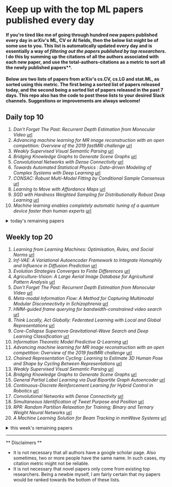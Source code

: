 # Keep up with the top ML papers published every day

#### If you're tired like me of going through hundred new papers published every day in arXiv's ML, CV or AI fields, then the below list might be of some use to you. This list is automatically updated every day and is essentially a way of *filtering out the papers published by top researchers*. I do this by summing up the citations of all the authors associated with each new paper, and use the total-authors-citations as a metric to sort all the newly published papers**. 

#### Below are two lists of papers from arXiv's cs.CV, cs.LG and stat.ML, as sorted using this metric. The first being a sorted list of papers released today, and the second being a sorted list of papers released in the past 7 days. This repo also has the code to post these lists to your desired Slack channels. Suggestions or improvements are always welcome!

## Daily top 10
1. *Don't Forget The Past: Recurrent Depth Estimation from Monocular Video* [url](http://arxiv.org/abs/2001.02613)
2. *Advancing machine learning for MR image reconstruction with an open competition: Overview of the 2019 fastMRI challenge* [url](http://arxiv.org/abs/2001.02518)
3. *Weakly Supervised Visual Semantic Parsing* [url](http://arxiv.org/abs/2001.02359)
4. *Bridging Knowledge Graphs to Generate Scene Graphs* [url](http://arxiv.org/abs/2001.02314)
5. *Convolutional Networks with Dense Connectivity* [url](http://arxiv.org/abs/2001.02394)
6. *Towards Automated Statistical Physics : Data-driven Modeling of Complex Systems with Deep Learning* [url](http://arxiv.org/abs/2001.02539)
7. *CONSAC: Robust Multi-Model Fitting by Conditional Sample Consensus* [url](http://arxiv.org/abs/2001.02643)
8. *Learning to Move with Affordance Maps* [url](http://arxiv.org/abs/2001.02364)
9. *SGD with Hardness Weighted Sampling for Distributionally Robust Deep Learning* [url](http://arxiv.org/abs/2001.02658)
10. *Machine learning enables completely automatic tuning of a quantum device faster than human experts* [url](http://arxiv.org/abs/2001.02589)
<details><summary>today's remaining papers</summary>
  <ol start=11>
    <li><i>EEG-based Drowsiness Estimation for Driving Safety using Deep Q-Learning</i> <a href="http://arxiv.org/abs/2001.02399">url</a></li>
    <li><i>MACER: Attack-free and Scalable Robust Training via Maximizing Certified Radius</i> <a href="http://arxiv.org/abs/2001.02378">url</a></li>
    <li><i>GraphACT: Accelerating GCN Training on CPU-FPGA Heterogeneous Platforms</i> <a href="http://arxiv.org/abs/2001.02498">url</a></li>
    <li><i>Hypergraph Spectral Analysis and Processing in 3D Point Cloud</i> <a href="http://arxiv.org/abs/2001.02384">url</a></li>
    <li><i>Learning to Zoom-in via Learning to Zoom-out: Real-world Super-resolution by Generating and Adapting Degradation</i> <a href="http://arxiv.org/abs/2001.02381">url</a></li>
    <li><i>Learning Dynamic and Personalized Comorbidity Networks from Event Data using Deep Diffusion Processes</i> <a href="http://arxiv.org/abs/2001.02585">url</a></li>
    <li><i>Contextual Constrained Learning for Dose-Finding Clinical Trials</i> <a href="http://arxiv.org/abs/2001.02463">url</a></li>
    <li><i>Gradient Boosting on Decision Trees for Mortality Prediction in Transcatheter Aortic Valve Implantation</i> <a href="http://arxiv.org/abs/2001.02431">url</a></li>
    <li><i>Perception and Decision-Making of Autonomous Systems in the Era of Learning: An Overview</i> <a href="http://arxiv.org/abs/2001.02319">url</a></li>
    <li><i>Questioning the AI: Informing Design Practices for Explainable AI User Experiences</i> <a href="http://arxiv.org/abs/2001.02478">url</a></li>
    <li><i>Multimodal Semantic Transfer from Text to Image. Fine-Grained Image Classification by Distributional Semantics</i> <a href="http://arxiv.org/abs/2001.02372">url</a></li>
    <li><i>Infinite-Horizon Differentiable Model Predictive Control</i> <a href="http://arxiv.org/abs/2001.02244">url</a></li>
    <li><i>Streaming automatic speech recognition with the transformer model</i> <a href="http://arxiv.org/abs/2001.02674">url</a></li>
    <li><i>Table Structure Extraction with Bi-directional Gated Recurrent Unit Networks</i> <a href="http://arxiv.org/abs/2001.02501">url</a></li>
    <li><i>Taylor Moment Expansion for Continuous-Discrete Gaussian Filtering and Smoothing</i> <a href="http://arxiv.org/abs/2001.02466">url</a></li>
    <li><i>An improved online learning algorithm for general fuzzy min-max neural network</i> <a href="http://arxiv.org/abs/2001.02391">url</a></li>
    <li><i>Deep OCT Angiography Image Generation for Motion Artifact Suppression</i> <a href="http://arxiv.org/abs/2001.02512">url</a></li>
    <li><i>$μ$VulDeePecker: A Deep Learning-Based System for Multiclass Vulnerability Detection</i> <a href="http://arxiv.org/abs/2001.02334">url</a></li>
    <li><i>What can robotics research learn from computer vision research?</i> <a href="http://arxiv.org/abs/2001.02366">url</a></li>
    <li><i>Stochastic Weight Averaging in Parallel: Large-Batch Training that Generalizes Well</i> <a href="http://arxiv.org/abs/2001.02312">url</a></li>
    <li><i>Semi-Sequential Probabilistic Model For Indoor Localization Enhancement</i> <a href="http://arxiv.org/abs/2001.02400">url</a></li>
    <li><i>High-Level Plan for Behavioral Robot Navigation with Natural Language Directions and R-NET</i> <a href="http://arxiv.org/abs/2001.02330">url</a></li>
    <li><i>On Interpretability of Artificial Neural Networks</i> <a href="http://arxiv.org/abs/2001.02522">url</a></li>
    <li><i>HyperSched: Dynamic Resource Reallocation for Model Development on a Deadline</i> <a href="http://arxiv.org/abs/2001.02338">url</a></li>
    <li><i>Learning to Encode and Classify Test Executions</i> <a href="http://arxiv.org/abs/2001.02444">url</a></li>
    <li><i>Multi-Agent Deep Reinforcement Learning for Cooperative Connected Vehicles</i> <a href="http://arxiv.org/abs/2001.02337">url</a></li>
    <li><i>Stochastic Local Interaction Model: Geostatistics without Kriging</i> <a href="http://arxiv.org/abs/2001.02246">url</a></li>
    <li><i>iDLG: Improved Deep Leakage from Gradients</i> <a href="http://arxiv.org/abs/2001.02610">url</a></li>
    <li><i>An Analysis of Object Representations in Deep Visual Trackers</i> <a href="http://arxiv.org/abs/2001.02593">url</a></li>
    <li><i>SPACE: Unsupervised Object-Oriented Scene Representation via Spatial Attention and Decomposition</i> <a href="http://arxiv.org/abs/2001.02407">url</a></li>
    <li><i>Automatic Melody Harmonization with Triad Chords: A Comparative Study</i> <a href="http://arxiv.org/abs/2001.02360">url</a></li>
    <li><i>Generating Semantic Adversarial Examples via Feature Manipulation</i> <a href="http://arxiv.org/abs/2001.02297">url</a></li>
    <li><i>Training Progressively Binarizing Deep Networks Using FPGAs</i> <a href="http://arxiv.org/abs/2001.02390">url</a></li>
    <li><i>A Group Norm Regularized LRR Factorization Model for Spectral Clustering</i> <a href="http://arxiv.org/abs/2001.02568">url</a></li>
    <li><i>On Thompson Sampling for Smoother-than-Lipschitz Bandits</i> <a href="http://arxiv.org/abs/2001.02323">url</a></li>
    <li><i>Do As I Do: Transferring Human Motion and Appearance between Monocular Videos with Spatial and Temporal Constraints</i> <a href="http://arxiv.org/abs/2001.02606">url</a></li>
    <li><i>Limited Angle Tomography for Transmission X-Ray Microscopy Using Deep Learning</i> <a href="http://arxiv.org/abs/2001.02469">url</a></li>
    <li><i>VC-dimensions of nondeterministic finite automata for words of equal length</i> <a href="http://arxiv.org/abs/2001.02309">url</a></li>
    <li><i>Disentangling Representations using Gaussian Processes in Variational Autoencoders for Video Prediction</i> <a href="http://arxiv.org/abs/2001.02408">url</a></li>
    <li><i>A context based deep learning approach for unbalanced medical image segmentation</i> <a href="http://arxiv.org/abs/2001.02387">url</a></li>
    <li><i>Stochastic probabilistic programs</i> <a href="http://arxiv.org/abs/2001.02656">url</a></li>
    <li><i>DC-WCNN: A deep cascade of wavelet based convolutional neural networks for MR Image Reconstruction</i> <a href="http://arxiv.org/abs/2001.02397">url</a></li>
    <li><i>To Transfer or Not to Transfer: Misclassification Attacks Against Transfer Learned Text Classifiers</i> <a href="http://arxiv.org/abs/2001.02438">url</a></li>
    <li><i>Aggressive Perception-Aware Navigation using Deep Optical Flow Dynamics and PixelMPC</i> <a href="http://arxiv.org/abs/2001.02307">url</a></li>
    <li><i>Sample-based Distributional Policy Gradient</i> <a href="http://arxiv.org/abs/2001.02652">url</a></li>
    <li><i>A Soft Recommender System for Social Networks</i> <a href="http://arxiv.org/abs/2001.02520">url</a></li>
    <li><i>VisionNet: A Drivable-space-based Interactive Motion Prediction Network for Autonomous Driving</i> <a href="http://arxiv.org/abs/2001.02354">url</a></li>
    <li><i>Nonlinear Traffic Prediction as a Matrix Completion Problem with Ensemble Learning</i> <a href="http://arxiv.org/abs/2001.02492">url</a></li>
    <li><i>A Nonparametric Offpolicy Policy Gradient</i> <a href="http://arxiv.org/abs/2001.02435">url</a></li>
    <li><i>Generating Object Stamps</i> <a href="http://arxiv.org/abs/2001.02595">url</a></li>
    <li><i>A Correspondence Analysis Framework for Author-Conference Recommendations</i> <a href="http://arxiv.org/abs/2001.02669">url</a></li>
    <li><i>On Recoverability of Randomly Compressed Tensors with Low CP Rank</i> <a href="http://arxiv.org/abs/2001.02370">url</a></li>
    <li><i>Deep Learning for Free-Hand Sketch: A Survey</i> <a href="http://arxiv.org/abs/2001.02600">url</a></li>
    <li><i>Fast Neural Network Adaptation via Parameter Remapping and Architecture Search</i> <a href="http://arxiv.org/abs/2001.02525">url</a></li>
    <li><i>Quantum subspace alignment for domain adaptation</i> <a href="http://arxiv.org/abs/2001.02472">url</a></li>
    <li><i>On a Generalization of the Average Distance Classifier</i> <a href="http://arxiv.org/abs/2001.02430">url</a></li>
    <li><i>The Past and Present of Imitation Learning: A Citation Chain Study</i> <a href="http://arxiv.org/abs/2001.02328">url</a></li>
    <li><i>Visual-Semantic Graph Attention Network for Human-Object Interaction Detection</i> <a href="http://arxiv.org/abs/2001.02302">url</a></li>
    <li><i>Blue River Controls: A toolkit for Reinforcement Learning Control Systems on Hardware</i> <a href="http://arxiv.org/abs/2001.02254">url</a></li>
  </ol>
</details>

## Weekly top 20
1. *Learning from Learning Machines: Optimisation, Rules, and Social Norms* [url](http://arxiv.org/abs/2001.00006)
2. *Inf-VAE: A Variational Autoencoder Framework to Integrate Homophily and Influence in Diffusion Prediction* [url](http://arxiv.org/abs/2001.00132)
3. *Evolution Strategies Converges to Finite Differences* [url](http://arxiv.org/abs/2001.01684)
4. *Agriculture-Vision: A Large Aerial Image Database for Agricultural Pattern Analysis* [url](http://arxiv.org/abs/2001.01306)
5. *Don't Forget The Past: Recurrent Depth Estimation from Monocular Video* [url](http://arxiv.org/abs/2001.02613)
6. *Meta-modal Information Flow: A Method for Capturing Multimodal Modular Disconnectivity in Schizophrenia* [url](http://arxiv.org/abs/2001.01707)
7. *HMM-guided frame querying for bandwidth-constrained video search* [url](http://arxiv.org/abs/2001.00057)
8. *Think Locally, Act Globally: Federated Learning with Local and Global Representations* [url](http://arxiv.org/abs/2001.01523)
9. *Core-Collapse Supernova Gravitational-Wave Search and Deep Learning Classification* [url](http://arxiv.org/abs/2001.00279)
10. *Information Theoretic Model Predictive Q-Learning* [url](http://arxiv.org/abs/2001.02153)
11. *Advancing machine learning for MR image reconstruction with an open competition: Overview of the 2019 fastMRI challenge* [url](http://arxiv.org/abs/2001.02518)
12. *Chained Representation Cycling: Learning to Estimate 3D Human Pose and Shape by Cycling Between Representations* [url](http://arxiv.org/abs/2001.01613)
13. *Weakly Supervised Visual Semantic Parsing* [url](http://arxiv.org/abs/2001.02359)
14. *Bridging Knowledge Graphs to Generate Scene Graphs* [url](http://arxiv.org/abs/2001.02314)
15. *General Partial Label Learning via Dual Bipartite Graph Autoencoder* [url](http://arxiv.org/abs/2001.01290)
16. *Continuous-Discrete Reinforcement Learning for Hybrid Control in Robotics* [url](http://arxiv.org/abs/2001.00449)
17. *Convolutional Networks with Dense Connectivity* [url](http://arxiv.org/abs/2001.02394)
18. *Simultaneous Identification of Tweet Purpose and Position* [url](http://arxiv.org/abs/2001.00051)
19. *RPR: Random Partition Relaxation for Training; Binary and Ternary Weight Neural Networks* [url](http://arxiv.org/abs/2001.01091)
20. *A Machine Learning Solution for Beam Tracking in mmWave Systems* [url](http://arxiv.org/abs/2001.01574)
<details><summary>this week's remaining papers</summary>
  <ol start=21>
    <li><i>Reinforcement Quantum Annealing: A Quantum-Assisted Learning Automata Approach</i> <a href="http://arxiv.org/abs/2001.00234">url</a></li>
    <li><i>Towards Automated Statistical Physics : Data-driven Modeling of Complex Systems with Deep Learning</i> <a href="http://arxiv.org/abs/2001.02539">url</a></li>
    <li><i>Modeling Historical AIS Data For Vessel Path Prediction: A Comprehensive Treatment</i> <a href="http://arxiv.org/abs/2001.01592">url</a></li>
    <li><i>Few-shot Learning with Multi-scale Self-supervision</i> <a href="http://arxiv.org/abs/2001.01600">url</a></li>
    <li><i>CONSAC: Robust Multi-Model Fitting by Conditional Sample Consensus</i> <a href="http://arxiv.org/abs/2001.02643">url</a></li>
    <li><i>Operationally meaningful representations of physical systems in neural networks</i> <a href="http://arxiv.org/abs/2001.00593">url</a></li>
    <li><i>Learning to Move with Affordance Maps</i> <a href="http://arxiv.org/abs/2001.02364">url</a></li>
    <li><i>Segmentation of Cellular Patterns in Confocal Images of Melanocytic Lesions in vivo via a Multiscale Encoder-Decoder Network (MED-Net)</i> <a href="http://arxiv.org/abs/2001.01005">url</a></li>
    <li><i>DepthTransfer: Depth Extraction from Video Using Non-parametric Sampling</i> <a href="http://arxiv.org/abs/2001.00987">url</a></li>
    <li><i>Deep Representation Learning in Speech Processing: Challenges, Recent Advances, and Future Trends</i> <a href="http://arxiv.org/abs/2001.00378">url</a></li>
    <li><i>Painting Many Pasts: Synthesizing Time Lapse Videos of Paintings</i> <a href="http://arxiv.org/abs/2001.01026">url</a></li>
    <li><i>Graph Signal Processing -- Part III: Machine Learning on Graphs, from Graph Topology to Applications</i> <a href="http://arxiv.org/abs/2001.00426">url</a></li>
    <li><i>PrivacyNet: Semi-Adversarial Networks for Multi-attribute Face Privacy</i> <a href="http://arxiv.org/abs/2001.00561">url</a></li>
    <li><i>SGD with Hardness Weighted Sampling for Distributionally Robust Deep Learning</i> <a href="http://arxiv.org/abs/2001.02658">url</a></li>
    <li><i>Machine learning enables completely automatic tuning of a quantum device faster than human experts</i> <a href="http://arxiv.org/abs/2001.02589">url</a></li>
    <li><i>EEG-based Drowsiness Estimation for Driving Safety using Deep Q-Learning</i> <a href="http://arxiv.org/abs/2001.02399">url</a></li>
    <li><i>MACER: Attack-free and Scalable Robust Training via Maximizing Certified Radius</i> <a href="http://arxiv.org/abs/2001.02378">url</a></li>
    <li><i>General 3D Room Layout from a Single View by Render-and-Compare</i> <a href="http://arxiv.org/abs/2001.02149">url</a></li>
    <li><i>User Profiling Using Hinge-loss Markov Random Fields</i> <a href="http://arxiv.org/abs/2001.01177">url</a></li>
    <li><i>EcoNAS: Finding Proxies for Economical Neural Architecture Search</i> <a href="http://arxiv.org/abs/2001.01233">url</a></li>
    <li><i>Trajectory Forecasts in Unknown Environments Conditioned on Grid-Based Plans</i> <a href="http://arxiv.org/abs/2001.00735">url</a></li>
    <li><i>Using Data Imputation for Signal Separation in High Contrast Imaging</i> <a href="http://arxiv.org/abs/2001.00563">url</a></li>
    <li><i>Meta Reinforcement Learning with Autonomous Inference of Subtask Dependencies</i> <a href="http://arxiv.org/abs/2001.00248">url</a></li>
    <li><i>DeepFakes and Beyond: A Survey of Face Manipulation and Fake Detection</i> <a href="http://arxiv.org/abs/2001.00179">url</a></li>
    <li><i>Minimum entropy production in multipartite processes due to neighborhood constraints</i> <a href="http://arxiv.org/abs/2001.02205">url</a></li>
    <li><i>A Comprehensive and Modularized Statistical Framework for Gradient Norm Equality in Deep Neural Networks</i> <a href="http://arxiv.org/abs/2001.00254">url</a></li>
    <li><i>ZeroQ: A Novel Zero Shot Quantization Framework</i> <a href="http://arxiv.org/abs/2001.00281">url</a></li>
    <li><i>Discovering Nonlinear Relations with Minimum Predictive Information Regularization</i> <a href="http://arxiv.org/abs/2001.01885">url</a></li>
    <li><i>CAE-LO: LiDAR Odometry Leveraging Fully Unsupervised Convolutional Auto-Encoder for Interest Point Detection and Feature Description</i> <a href="http://arxiv.org/abs/2001.01354">url</a></li>
    <li><i>An Exploration of Embodied Visual Exploration</i> <a href="http://arxiv.org/abs/2001.02192">url</a></li>
    <li><i>Simulation of Turbulent Flow around a Generic High-Speed Train using Hybrid Models of RANS Numerical Method with Machine Learning</i> <a href="http://arxiv.org/abs/2001.01569">url</a></li>
    <li><i>Visual Semantic SLAM with Landmarks for Large-Scale Outdoor Environment</i> <a href="http://arxiv.org/abs/2001.01028">url</a></li>
    <li><i>Low-Budget Unsupervised Label Query through Domain Alignment Enforcement</i> <a href="http://arxiv.org/abs/2001.00238">url</a></li>
    <li><i>GraphACT: Accelerating GCN Training on CPU-FPGA Heterogeneous Platforms</i> <a href="http://arxiv.org/abs/2001.02498">url</a></li>
    <li><i>Joint Goal and Strategy Inference across Heterogeneous Demonstrators via Reward Network Distillation</i> <a href="http://arxiv.org/abs/2001.00503">url</a></li>
    <li><i>From Kinematics To Dynamics: Estimating Center of Pressure and Base of Support from Video Frames of Human Motion</i> <a href="http://arxiv.org/abs/2001.00657">url</a></li>
    <li><i>On Consequentialism and Fairness</i> <a href="http://arxiv.org/abs/2001.00329">url</a></li>
    <li><i>DeepBeat: A multi-task deep learning approach to assess signal quality and arrhythmia detection in wearable devices</i> <a href="http://arxiv.org/abs/2001.00155">url</a></li>
    <li><i>From Open Set to Closed Set: Supervised Spatial Divide-and-Conquer for Object Counting</i> <a href="http://arxiv.org/abs/2001.01886">url</a></li>
    <li><i>A Freeform Dielectric Metasurface Modeling Approach Based on Deep Neural Networks</i> <a href="http://arxiv.org/abs/2001.00121">url</a></li>
    <li><i>Hypergraph Spectral Analysis and Processing in 3D Point Cloud</i> <a href="http://arxiv.org/abs/2001.02384">url</a></li>
    <li><i>Learning to Zoom-in via Learning to Zoom-out: Real-world Super-resolution by Generating and Adapting Degradation</i> <a href="http://arxiv.org/abs/2001.02381">url</a></li>
    <li><i>Learning and Memorizing Representative Prototypes for 3D Point Cloud Semantic and Instance Segmentation</i> <a href="http://arxiv.org/abs/2001.01349">url</a></li>
    <li><i>BlendMask: Top-Down Meets Bottom-Up for Instance Segmentation</i> <a href="http://arxiv.org/abs/2001.00309">url</a></li>
    <li><i>SUR-FeatNet: Predicting the Satisfied User Ratio Curvefor Image Compression with Deep Feature Learning</i> <a href="http://arxiv.org/abs/2001.02002">url</a></li>
    <li><i>Improving Deep Neuroevolution via Deep Innovation Protection</i> <a href="http://arxiv.org/abs/2001.01683">url</a></li>
    <li><i>Meshlet Priors for 3D Mesh Reconstruction</i> <a href="http://arxiv.org/abs/2001.01744">url</a></li>
    <li><i>Learning Dynamic and Personalized Comorbidity Networks from Event Data using Deep Diffusion Processes</i> <a href="http://arxiv.org/abs/2001.02585">url</a></li>
    <li><i>Contextual Constrained Learning for Dose-Finding Clinical Trials</i> <a href="http://arxiv.org/abs/2001.02463">url</a></li>
    <li><i>Auditing and Debugging Deep Learning Models via Decision Boundaries: Individual-level and Group-level Analysis</i> <a href="http://arxiv.org/abs/2001.00682">url</a></li>
    <li><i>Opportunities and Challenges in Deep Learning Methods on Electrocardiogram Data: A Systematic Review</i> <a href="http://arxiv.org/abs/2001.01550">url</a></li>
    <li><i>Deep Transfer Convolutional Neural Network and Extreme Learning Machine for Lung Nodule Diagnosis on CT images</i> <a href="http://arxiv.org/abs/2001.01279">url</a></li>
    <li><i>Reasoning on Knowledge Graphs with Debate Dynamics</i> <a href="http://arxiv.org/abs/2001.00461">url</a></li>
    <li><i>Fast and robust multiplane single molecule localization microscopy using deep neural network</i> <a href="http://arxiv.org/abs/2001.01893">url</a></li>
    <li><i>How neural networks find generalizable solutions: Self-tuned annealing in deep learning</i> <a href="http://arxiv.org/abs/2001.01678">url</a></li>
    <li><i>Gradient Boosting on Decision Trees for Mortality Prediction in Transcatheter Aortic Valve Implantation</i> <a href="http://arxiv.org/abs/2001.02431">url</a></li>
    <li><i>Options of Interest: Temporal Abstraction with Interest Functions</i> <a href="http://arxiv.org/abs/2001.00271">url</a></li>
    <li><i>Aleatoric and Epistemic Uncertainty with Random Forests</i> <a href="http://arxiv.org/abs/2001.00893">url</a></li>
    <li><i>Quantum Machine Learning Algorithm for Knowledge Graphs</i> <a href="http://arxiv.org/abs/2001.01077">url</a></li>
    <li><i>Social Science Guided Feature Engineering: A Novel Approach to Signed Link Analysis</i> <a href="http://arxiv.org/abs/2001.01015">url</a></li>
    <li><i>Automated Pavement Crack Segmentation Using Fully Convolutional U-Net with a Pretrained ResNet-34 Encoder</i> <a href="http://arxiv.org/abs/2001.01912">url</a></li>
    <li><i>On Large-Scale Dynamic Topic Modeling with Nonnegative CP Tensor Decomposition</i> <a href="http://arxiv.org/abs/2001.00631">url</a></li>
    <li><i>Discrimination-aware Network Pruning for Deep Model Compression</i> <a href="http://arxiv.org/abs/2001.01050">url</a></li>
    <li><i>Perception and Decision-Making of Autonomous Systems in the Era of Learning: An Overview</i> <a href="http://arxiv.org/abs/2001.02319">url</a></li>
    <li><i>Forecasting Bitcoin closing price series using linear regression and neural networks models</i> <a href="http://arxiv.org/abs/2001.01127">url</a></li>
    <li><i>FedDANE: A Federated Newton-Type Method</i> <a href="http://arxiv.org/abs/2001.01920">url</a></li>
    <li><i>Questioning the AI: Informing Design Practices for Explainable AI User Experiences</i> <a href="http://arxiv.org/abs/2001.02478">url</a></li>
    <li><i>Feature-Robustness, Flatness and Generalization Error for Deep Neural Networks</i> <a href="http://arxiv.org/abs/2001.00939">url</a></li>
    <li><i>Deep Reinforcement Learning for Active Human Pose Estimation</i> <a href="http://arxiv.org/abs/2001.02024">url</a></li>
    <li><i>Automated Relational Meta-learning</i> <a href="http://arxiv.org/abs/2001.00745">url</a></li>
    <li><i>Experimental Analysis of Reinforcement Learning Techniques for Spectrum Sharing Radar</i> <a href="http://arxiv.org/abs/2001.01799">url</a></li>
    <li><i>DuDoNet++: Encoding mask projection to reduce CT metal artifacts</i> <a href="http://arxiv.org/abs/2001.00340">url</a></li>
    <li><i>Joint Unsupervised Learning for the Vertebra Segmentation, Artifact Reduction and Modality Translation of CBCT Images</i> <a href="http://arxiv.org/abs/2001.00339">url</a></li>
    <li><i>A Review on InSAR Phase Denoising</i> <a href="http://arxiv.org/abs/2001.00769">url</a></li>
    <li><i>First image then video: A two-stage network for spatiotemporal video denoising</i> <a href="http://arxiv.org/abs/2001.00346">url</a></li>
    <li><i>On the Resilience of Deep Learning for Reduced-voltage FPGAs</i> <a href="http://arxiv.org/abs/2001.00053">url</a></li>
    <li><i>Deep Learning-Based Solvability of Underdetermined Inverse Problems in Medical Imaging</i> <a href="http://arxiv.org/abs/2001.01432">url</a></li>
    <li><i>Multimodal Semantic Transfer from Text to Image. Fine-Grained Image Classification by Distributional Semantics</i> <a href="http://arxiv.org/abs/2001.02372">url</a></li>
    <li><i>Infinite-Horizon Differentiable Model Predictive Control</i> <a href="http://arxiv.org/abs/2001.02244">url</a></li>
    <li><i>Streaming automatic speech recognition with the transformer model</i> <a href="http://arxiv.org/abs/2001.02674">url</a></li>
    <li><i>Restricting the Flow: Information Bottlenecks for Attribution</i> <a href="http://arxiv.org/abs/2001.00396">url</a></li>
    <li><i>Informative Sample Mining Network for Multi-Domain Image-to-Image Translation</i> <a href="http://arxiv.org/abs/2001.01173">url</a></li>
    <li><i>Mutual Mean-Teaching: Pseudo Label Refinery for Unsupervised Domain Adaptation on Person Re-identification</i> <a href="http://arxiv.org/abs/2001.01526">url</a></li>
    <li><i>End-To-End Trainable Video Super-Resolution Based on a New Mechanism for Implicit Motion Estimation and Compensation</i> <a href="http://arxiv.org/abs/2001.01162">url</a></li>
    <li><i>Causal Mosaic: Cause-Effect Inference via Nonlinear ICA and Ensemble Method</i> <a href="http://arxiv.org/abs/2001.01894">url</a></li>
    <li><i>Visual Machine Learning: Insight through Eigenvectors, Chladni patterns and community detection in 2D particulate structures</i> <a href="http://arxiv.org/abs/2001.00345">url</a></li>
    <li><i>Spatial-Scale Aligned Network for Fine-Grained Recognition</i> <a href="http://arxiv.org/abs/2001.01211">url</a></li>
    <li><i>Attention over Parameters for Dialogue Systems</i> <a href="http://arxiv.org/abs/2001.01871">url</a></li>
    <li><i>A Hybrid Approach to Temporal Pattern Matching</i> <a href="http://arxiv.org/abs/2001.01661">url</a></li>
    <li><i>Visual Evaluation of Generative Adversarial Networks for Time Series Data</i> <a href="http://arxiv.org/abs/2001.00062">url</a></li>
    <li><i>A Note on Portfolio Optimization with Quadratic Transaction Costs</i> <a href="http://arxiv.org/abs/2001.01612">url</a></li>
    <li><i>Graph-FCN for image semantic segmentation</i> <a href="http://arxiv.org/abs/2001.00335">url</a></li>
    <li><i>Context-Aware Design of Cyber-Physical Human Systems (CPHS)</i> <a href="http://arxiv.org/abs/2001.01918">url</a></li>
    <li><i>An Automatic Relevance Determination Prior Bayesian Neural Network for Controlled Variable Selection</i> <a href="http://arxiv.org/abs/2001.01765">url</a></li>
    <li><i>Frosting Weights for Better Continual Training</i> <a href="http://arxiv.org/abs/2001.01829">url</a></li>
    <li><i>Classification of Large-Scale High-Resolution SAR Images with Deep Transfer Learning</i> <a href="http://arxiv.org/abs/2001.01425">url</a></li>
    <li><i>Representing Unordered Data Using Multiset Automata and Complex Numbers</i> <a href="http://arxiv.org/abs/2001.00610">url</a></li>
    <li><i>Understanding Image Captioning Models beyond Visualizing Attention</i> <a href="http://arxiv.org/abs/2001.01037">url</a></li>
    <li><i>MREC: a fast and versatile framework for aligning and matching data with applications to single cell molecular data</i> <a href="http://arxiv.org/abs/2001.01666">url</a></li>
    <li><i>Convolutional Neural Network-based Topology Optimization (CNN-TO) By Estimating Sensitivity of Compliance from Material Distribution</i> <a href="http://arxiv.org/abs/2001.00635">url</a></li>
    <li><i>Reanalysis of Variance Reduced Temporal Difference Learning</i> <a href="http://arxiv.org/abs/2001.01898">url</a></li>
    <li><i>Table Structure Extraction with Bi-directional Gated Recurrent Unit Networks</i> <a href="http://arxiv.org/abs/2001.02501">url</a></li>
    <li><i>Empirical Studies on the Properties of Linear Regions in Deep Neural Networks</i> <a href="http://arxiv.org/abs/2001.01072">url</a></li>
    <li><i>Deep Learning Training with Simulated Approximate Multipliers</i> <a href="http://arxiv.org/abs/2001.00060">url</a></li>
    <li><i>Taylor Moment Expansion for Continuous-Discrete Gaussian Filtering and Smoothing</i> <a href="http://arxiv.org/abs/2001.02466">url</a></li>
    <li><i>Sparse Weight Activation Training</i> <a href="http://arxiv.org/abs/2001.01969">url</a></li>
    <li><i>Detection of Diabetic Anomalies in Retinal Images using Morphological Cascading Decision Tree</i> <a href="http://arxiv.org/abs/2001.01953">url</a></li>
    <li><i>Thresholds of descending algorithms in inference problems</i> <a href="http://arxiv.org/abs/2001.00479">url</a></li>
    <li><i>Hyperspectral Super-Resolution via Coupled Tensor Ring Factorization</i> <a href="http://arxiv.org/abs/2001.01547">url</a></li>
    <li><i>CNN 101: Interactive Visual Learning for Convolutional Neural Networks</i> <a href="http://arxiv.org/abs/2001.02004">url</a></li>
    <li><i>An improved online learning algorithm for general fuzzy min-max neural network</i> <a href="http://arxiv.org/abs/2001.02391">url</a></li>
    <li><i>HybridPose: 6D Object Pose Estimation under Hybrid Representations</i> <a href="http://arxiv.org/abs/2001.01869">url</a></li>
    <li><i>Making Sense of Reinforcement Learning and Probabilistic Inference</i> <a href="http://arxiv.org/abs/2001.00805">url</a></li>
    <li><i>Optimal Options for Multi-Task Reinforcement Learning Under Time Constraints</i> <a href="http://arxiv.org/abs/2001.01620">url</a></li>
    <li><i>Deep OCT Angiography Image Generation for Motion Artifact Suppression</i> <a href="http://arxiv.org/abs/2001.02512">url</a></li>
    <li><i>$μ$VulDeePecker: A Deep Learning-Based System for Multiclass Vulnerability Detection</i> <a href="http://arxiv.org/abs/2001.02334">url</a></li>
    <li><i>MushroomRL: Simplifying Reinforcement Learning Research</i> <a href="http://arxiv.org/abs/2001.01102">url</a></li>
    <li><i>Privacy for Rescue: A New Testimony Why Privacy is Vulnerable In Deep Models</i> <a href="http://arxiv.org/abs/2001.00493">url</a></li>
    <li><i>Accelerating Smooth Games by Manipulating Spectral Shapes</i> <a href="http://arxiv.org/abs/2001.00602">url</a></li>
    <li><i>Scalable Gradients for Stochastic Differential Equations</i> <a href="http://arxiv.org/abs/2001.01328">url</a></li>
    <li><i>What can robotics research learn from computer vision research?</i> <a href="http://arxiv.org/abs/2001.02366">url</a></li>
    <li><i>On Identifying Hashtags in Disaster Twitter Data</i> <a href="http://arxiv.org/abs/2001.01323">url</a></li>
    <li><i>Stochastic Weight Averaging in Parallel: Large-Batch Training that Generalizes Well</i> <a href="http://arxiv.org/abs/2001.02312">url</a></li>
    <li><i>Distributed Stochastic Algorithms for High-rate Streaming Principal Component Analysis</i> <a href="http://arxiv.org/abs/2001.01017">url</a></li>
    <li><i>Combining data assimilation and machine learning to emulate a dynamical model from sparse and noisy observations: a case study with the Lorenz 96 model</i> <a href="http://arxiv.org/abs/2001.01520">url</a></li>
    <li><i>Review of Single-cell RNA-seq Data Clustering for Cell Type Identification and Characterization</i> <a href="http://arxiv.org/abs/2001.01006">url</a></li>
    <li><i>Listwise Learning to Rank by Exploring Unique Ratings</i> <a href="http://arxiv.org/abs/2001.01828">url</a></li>
    <li><i>A water-obstacle separation and refinement network for unmanned surface vehicles</i> <a href="http://arxiv.org/abs/2001.01921">url</a></li>
    <li><i>On the comparability of Pre-trained Language Models</i> <a href="http://arxiv.org/abs/2001.00781">url</a></li>
    <li><i>Multi-organ Segmentation over Partially Labeled Datasets with Multi-scale Feature Abstraction</i> <a href="http://arxiv.org/abs/2001.00208">url</a></li>
    <li><i>Learning From Multiple Experts: Self-paced Knowledge Distillation for Long-tailed Classification</i> <a href="http://arxiv.org/abs/2001.01536">url</a></li>
    <li><i>RECAST: Interactive Auditing of Automatic Toxicity Detection Models</i> <a href="http://arxiv.org/abs/2001.01819">url</a></li>
    <li><i>Grab: Fast and Accurate Sensor Processing for Cashier-Free Shopping</i> <a href="http://arxiv.org/abs/2001.01033">url</a></li>
    <li><i>Accumulated Polar Feature based Deep Learning with Channel Compensation Mechanism for Efficient Automatic Modulation Classification under Time varying Channels</i> <a href="http://arxiv.org/abs/2001.01395">url</a></li>
    <li><i>Uncertainty-Based Out-of-Distribution Classification in Deep Reinforcement Learning</i> <a href="http://arxiv.org/abs/2001.00496">url</a></li>
    <li><i>Ensembles of Many Diverse Weak Defenses can be Strong: Defending Deep Neural Networks Against Adversarial Attacks</i> <a href="http://arxiv.org/abs/2001.00308">url</a></li>
    <li><i>Lossless Compression of Deep Neural Networks</i> <a href="http://arxiv.org/abs/2001.00218">url</a></li>
    <li><i>Deceiving Image-to-Image Translation Networks for Autonomous Driving with Adversarial Perturbations</i> <a href="http://arxiv.org/abs/2001.01506">url</a></li>
    <li><i>Semi-Sequential Probabilistic Model For Indoor Localization Enhancement</i> <a href="http://arxiv.org/abs/2001.02400">url</a></li>
    <li><i>Video Cloze Procedure for Self-Supervised Spatio-Temporal Learning</i> <a href="http://arxiv.org/abs/2001.00294">url</a></li>
    <li><i>Towards Automatic Threat Detection: A Survey of Advances of Deep Learning within X-ray Security Imaging</i> <a href="http://arxiv.org/abs/2001.01293">url</a></li>
    <li><i>Modeling Information Need of Users in Search Sessions</i> <a href="http://arxiv.org/abs/2001.00861">url</a></li>
    <li><i>Non-rigid Registration Method between 3D CT Liver Data and 2D Ultrasonic Images based on Demons Model</i> <a href="http://arxiv.org/abs/2001.00035">url</a></li>
    <li><i>Robust Self-Supervised Learning of Deterministic Errors in Single-Plane (Monoplanar) and Dual-Plane (Biplanar) X-ray Fluoroscopy</i> <a href="http://arxiv.org/abs/2001.00686">url</a></li>
    <li><i>High-Level Plan for Behavioral Robot Navigation with Natural Language Directions and R-NET</i> <a href="http://arxiv.org/abs/2001.02330">url</a></li>
    <li><i>Intrinsic Motivation and Episodic Memories for Robot Exploration of High-Dimensional Sensory Spaces</i> <a href="http://arxiv.org/abs/2001.01982">url</a></li>
    <li><i>Good Feature Matching: Towards Accurate, Robust VO/VSLAM with Low Latency</i> <a href="http://arxiv.org/abs/2001.00714">url</a></li>
    <li><i>Computing L1 Straight-Line Fits to Data (Part 1)</i> <a href="http://arxiv.org/abs/2001.00813">url</a></li>
    <li><i>Motivic clustering schemes for directed graphs</i> <a href="http://arxiv.org/abs/2001.00278">url</a></li>
    <li><i>Pre-trained Contextual Embedding of Source Code</i> <a href="http://arxiv.org/abs/2001.00059">url</a></li>
    <li><i>PaRoT: A Practical Framework for Robust Deep NeuralNetwork Training</i> <a href="http://arxiv.org/abs/2001.02152">url</a></li>
    <li><i>Adversarial Policies in Learning Systems with Malicious Experts</i> <a href="http://arxiv.org/abs/2001.00543">url</a></li>
    <li><i>Offline Contextual Bayesian Optimization for Nuclear Fusion</i> <a href="http://arxiv.org/abs/2001.01793">url</a></li>
    <li><i>On-the-fly Prediction of Protein Hydration Densities and Free Energies using Deep Learning</i> <a href="http://arxiv.org/abs/2001.02201">url</a></li>
    <li><i>MW-GAN: Multi-Warping GAN for Caricature Generation with Multi-Style Geometric Exaggeration</i> <a href="http://arxiv.org/abs/2001.01870">url</a></li>
    <li><i>Identifying and Compensating for Feature Deviation in Imbalanced Deep Learning</i> <a href="http://arxiv.org/abs/2001.01385">url</a></li>
    <li><i>Academic Performance Estimation with Attention-based Graph Convolutional Networks</i> <a href="http://arxiv.org/abs/2001.00632">url</a></li>
    <li><i>DeepFocus: a Few-Shot Microscope Slide Auto-Focus using a Sample Invariant CNN-based Sharpness Function</i> <a href="http://arxiv.org/abs/2001.00667">url</a></li>
    <li><i>On Interpretability of Artificial Neural Networks</i> <a href="http://arxiv.org/abs/2001.02522">url</a></li>
    <li><i>Improved Spectral Imaging Microscopy for Cultural Heritage through Oblique Illumination</i> <a href="http://arxiv.org/abs/2001.00817">url</a></li>
    <li><i>Deep Video Super-Resolution using HR Optical Flow Estimation</i> <a href="http://arxiv.org/abs/2001.02129">url</a></li>
    <li><i>Fractional Skipping: Towards Finer-Grained Dynamic CNN Inference</i> <a href="http://arxiv.org/abs/2001.00705">url</a></li>
    <li><i>Lightweight Residual Densely Connected Convolutional Neural Network</i> <a href="http://arxiv.org/abs/2001.00526">url</a></li>
    <li><i>Wide Neural Networks with Bottlenecks are Deep Gaussian Processes</i> <a href="http://arxiv.org/abs/2001.00921">url</a></li>
    <li><i>Spatio-Temporal Relation and Attention Learning for Facial Action Unit Detection</i> <a href="http://arxiv.org/abs/2001.01168">url</a></li>
    <li><i>Retrosynthesis Prediction with Conditional Graph Logic Network</i> <a href="http://arxiv.org/abs/2001.01408">url</a></li>
    <li><i>Kalman Filtering and Expectation Maximization for Multitemporal Spectral Unmixing</i> <a href="http://arxiv.org/abs/2001.00425">url</a></li>
    <li><i>HyperSched: Dynamic Resource Reallocation for Model Development on a Deadline</i> <a href="http://arxiv.org/abs/2001.02338">url</a></li>
    <li><i>Learning to Encode and Classify Test Executions</i> <a href="http://arxiv.org/abs/2001.02444">url</a></li>
    <li><i>Exploiting Event-Driven Cameras for Spatio-Temporal Prediction of Fast-Changing Trajectories</i> <a href="http://arxiv.org/abs/2001.01248">url</a></li>
    <li><i>Temporal-Spatial Neural Filter: Direction Informed End-to-End Multi-channel Target Speech Separation</i> <a href="http://arxiv.org/abs/2001.00391">url</a></li>
    <li><i>Learning-Aided Deep Path Prediction for Sphere Decoding in Large MIMO Systems</i> <a href="http://arxiv.org/abs/2001.00342">url</a></li>
    <li><i>Temporal Tensor Transformation Network for Multivariate Time Series Prediction</i> <a href="http://arxiv.org/abs/2001.01051">url</a></li>
    <li><i>Multi-Agent Deep Reinforcement Learning for Cooperative Connected Vehicles</i> <a href="http://arxiv.org/abs/2001.02337">url</a></li>
    <li><i>Stochastic Local Interaction Model: Geostatistics without Kriging</i> <a href="http://arxiv.org/abs/2001.02246">url</a></li>
    <li><i>Histogram Layers for Texture Analysis</i> <a href="http://arxiv.org/abs/2001.00215">url</a></li>
    <li><i>iDLG: Improved Deep Leakage from Gradients</i> <a href="http://arxiv.org/abs/2001.02610">url</a></li>
    <li><i>An Analysis of Object Representations in Deep Visual Trackers</i> <a href="http://arxiv.org/abs/2001.02593">url</a></li>
    <li><i>TableNet: Deep Learning model for end-to-end Table detection and Tabular data extraction from Scanned Document Images</i> <a href="http://arxiv.org/abs/2001.01469">url</a></li>
    <li><i>SPACE: Unsupervised Object-Oriented Scene Representation via Spatial Attention and Decomposition</i> <a href="http://arxiv.org/abs/2001.02407">url</a></li>
    <li><i>Paraphrase Generation with Latent Bag of Words</i> <a href="http://arxiv.org/abs/2001.01941">url</a></li>
    <li><i>Cost-Function-Dependent Barren Plateaus in Shallow Quantum Neural Networks</i> <a href="http://arxiv.org/abs/2001.00550">url</a></li>
    <li><i>A Block-based Generative Model for Attributed Networks Embedding</i> <a href="http://arxiv.org/abs/2001.01383">url</a></li>
    <li><i>Multi-lane Detection Using Instance Segmentation and Attentive Voting</i> <a href="http://arxiv.org/abs/2001.00236">url</a></li>
    <li><i>PAC Confidence Sets for Deep Neural Networks via Calibrated Prediction</i> <a href="http://arxiv.org/abs/2001.00106">url</a></li>
    <li><i>Scalable Hierarchical Clustering with Tree Grafting</i> <a href="http://arxiv.org/abs/2001.00076">url</a></li>
    <li><i>Automatic Melody Harmonization with Triad Chords: A Comparative Study</i> <a href="http://arxiv.org/abs/2001.02360">url</a></li>
    <li><i>Zero-Shot Reinforcement Learning with Deep Attention Convolutional Neural Networks</i> <a href="http://arxiv.org/abs/2001.00605">url</a></li>
    <li><i>The troublesome kernel: why deep learning for inverse problems is typically unstable</i> <a href="http://arxiv.org/abs/2001.01258">url</a></li>
    <li><i>State Transition Modeling of the Smoking Behavior using LSTM Recurrent Neural Networks</i> <a href="http://arxiv.org/abs/2001.02101">url</a></li>
    <li><i>Deep learning for brake squeal: vibration detection, characterization and prediction</i> <a href="http://arxiv.org/abs/2001.01596">url</a></li>
    <li><i>Dissecting Catastrophic Forgetting in Continual Learning by Deep Visualization</i> <a href="http://arxiv.org/abs/2001.01578">url</a></li>
    <li><i>Generating Semantic Adversarial Examples via Feature Manipulation</i> <a href="http://arxiv.org/abs/2001.02297">url</a></li>
    <li><i>A semi-supervised learning framework for quantitative structure-activity regression modelling</i> <a href="http://arxiv.org/abs/2001.01924">url</a></li>
    <li><i>Delineating Bone Surfaces in B-Mode Images Constrained by Physics of Ultrasound Propagation</i> <a href="http://arxiv.org/abs/2001.02001">url</a></li>
    <li><i>Quantum Adversarial Machine Learning</i> <a href="http://arxiv.org/abs/2001.00030">url</a></li>
    <li><i>Exploring Adversarial Attack in Spiking Neural Networks with Spike-Compatible Gradient</i> <a href="http://arxiv.org/abs/2001.01587">url</a></li>
    <li><i>Elastic Bulk Synchronous Parallel Model for Distributed Deep Learning</i> <a href="http://arxiv.org/abs/2001.01347">url</a></li>
    <li><i>Softmax-based Classification is k-means Clustering: Formal Proof, Consequences for Adversarial Attacks, and Improvement through Centroid Based Tailoring</i> <a href="http://arxiv.org/abs/2001.01987">url</a></li>
    <li><i>Vamsa: Tracking Provenance in Data Science Scripts</i> <a href="http://arxiv.org/abs/2001.01861">url</a></li>
    <li><i>Training Progressively Binarizing Deep Networks Using FPGAs</i> <a href="http://arxiv.org/abs/2001.02390">url</a></li>
    <li><i>Convolutional Neural Networks with Intermediate Loss for 3D Super-Resolution of CT and MRI Scans</i> <a href="http://arxiv.org/abs/2001.01330">url</a></li>
    <li><i>A Group Norm Regularized LRR Factorization Model for Spectral Clustering</i> <a href="http://arxiv.org/abs/2001.02568">url</a></li>
    <li><i>A Loss-Function for Causal Machine-Learning</i> <a href="http://arxiv.org/abs/2001.00629">url</a></li>
    <li><i>Inverse Rendering Techniques for Physically Grounded Image Editing</i> <a href="http://arxiv.org/abs/2001.00986">url</a></li>
    <li><i>Automated Segmentation of Vertebrae on Lateral Chest Radiography Using Deep Learning</i> <a href="http://arxiv.org/abs/2001.01277">url</a></li>
    <li><i>Computational model discovery with reinforcement learning</i> <a href="http://arxiv.org/abs/2001.00008">url</a></li>
    <li><i>On Thompson Sampling for Smoother-than-Lipschitz Bandits</i> <a href="http://arxiv.org/abs/2001.02323">url</a></li>
    <li><i>Do As I Do: Transferring Human Motion and Appearance between Monocular Videos with Spatial and Temporal Constraints</i> <a href="http://arxiv.org/abs/2001.02606">url</a></li>
    <li><i>Limited Angle Tomography for Transmission X-Ray Microscopy Using Deep Learning</i> <a href="http://arxiv.org/abs/2001.02469">url</a></li>
    <li><i>Pixel-Semantic Revise of Position Learning A One-Stage Object Detector with A Shared Encoder-Decoder</i> <a href="http://arxiv.org/abs/2001.01057">url</a></li>
    <li><i>A Generalized Deep Learning Framework for Whole-Slide Image Segmentation and Analysis</i> <a href="http://arxiv.org/abs/2001.00258">url</a></li>
    <li><i>Development, Demonstration, and Validation of Data-driven Compact Diode Models for Circuit Simulation and Analysis</i> <a href="http://arxiv.org/abs/2001.01699">url</a></li>
    <li><i>A Comprehensive Survey of Multilingual Neural Machine Translation</i> <a href="http://arxiv.org/abs/2001.01115">url</a></li>
    <li><i>Deep Learning-Based Intrusion Detection System for Advanced Metering Infrastructure</i> <a href="http://arxiv.org/abs/2001.00916">url</a></li>
    <li><i>FFusionCGAN: An end-to-end fusion method for few-focus images using conditional GAN in cytopathological digital slides</i> <a href="http://arxiv.org/abs/2001.00692">url</a></li>
    <li><i>Decomposable Probability-of-Success Metrics in Algorithmic Search</i> <a href="http://arxiv.org/abs/2001.00742">url</a></li>
    <li><i>Dynamic Task Weighting Methods for Multi-task Networks in Autonomous Driving Systems</i> <a href="http://arxiv.org/abs/2001.02223">url</a></li>
    <li><i>DAF-NET: a saliency based weakly supervised method of dual attention fusion for fine-grained image classification</i> <a href="http://arxiv.org/abs/2001.02219">url</a></li>
    <li><i>PatDNN: Achieving Real-Time DNN Execution on Mobile Devices with Pattern-based Weight Pruning</i> <a href="http://arxiv.org/abs/2001.00138">url</a></li>
    <li><i>VC-dimensions of nondeterministic finite automata for words of equal length</i> <a href="http://arxiv.org/abs/2001.02309">url</a></li>
    <li><i>Hydrological time series forecasting using simple combinations: Big data testing and investigations on one-year ahead river flow predictability</i> <a href="http://arxiv.org/abs/2001.00811">url</a></li>
    <li><i>Attention based on-device streaming speech recognition with large speech corpus</i> <a href="http://arxiv.org/abs/2001.00577">url</a></li>
    <li><i>A Deep Structural Model for Analyzing Correlated Multivariate Time Series</i> <a href="http://arxiv.org/abs/2001.00559">url</a></li>
    <li><i>Regression and Learning with Pixel-wise Attention for Retinal Fundus Glaucoma Segmentation and Detection</i> <a href="http://arxiv.org/abs/2001.01815">url</a></li>
    <li><i>IMLI: An Incremental Framework for MaxSAT-Based Learning of Interpretable Classification Rules</i> <a href="http://arxiv.org/abs/2001.01891">url</a></li>
    <li><i>Reinforcement Learning via Fenchel-Rockafellar Duality</i> <a href="http://arxiv.org/abs/2001.01866">url</a></li>
    <li><i>AD-VO: Scale-Resilient Visual Odometry Using Attentive Disparity Map</i> <a href="http://arxiv.org/abs/2001.02090">url</a></li>
    <li><i>Trained Trajectory based Automated Parking System using Visual SLAM</i> <a href="http://arxiv.org/abs/2001.02161">url</a></li>
    <li><i>Cooperative Initialization based Deep Neural Network Training</i> <a href="http://arxiv.org/abs/2001.01240">url</a></li>
    <li><i>A kernel Principal Component Analysis (kPCA) digest with a new backward mapping (pre-image reconstruction) strategy</i> <a href="http://arxiv.org/abs/2001.01958">url</a></li>
    <li><i>Federated Learning for Localization: A Privacy-Preserving Crowdsourcing Method</i> <a href="http://arxiv.org/abs/2001.01911">url</a></li>
    <li><i>NAS-Bench-102: Extending the Scope of Reproducible Neural Architecture Search</i> <a href="http://arxiv.org/abs/2001.00326">url</a></li>
    <li><i>High-speed Autonomous Drifting with Deep Reinforcement Learning</i> <a href="http://arxiv.org/abs/2001.01377">url</a></li>
    <li><i>Multi-scale domain-adversarial multiple-instance CNN for cancer subtype classification with non-annotated histopathological images</i> <a href="http://arxiv.org/abs/2001.01599">url</a></li>
    <li><i>Generalized mean shift with triangular kernel profile</i> <a href="http://arxiv.org/abs/2001.02165">url</a></li>
    <li><i>Inferring Convolutional Neural Networks' accuracies from their architectural characterizations</i> <a href="http://arxiv.org/abs/2001.02160">url</a></li>
    <li><i>Non-Parametric Learning of Gaifman Models</i> <a href="http://arxiv.org/abs/2001.00528">url</a></li>
    <li><i>Human-robot co-manipulation of extended objects: Data-driven models and control from analysis of human-human dyads</i> <a href="http://arxiv.org/abs/2001.00991">url</a></li>
    <li><i>A Performance Comparison of Data Mining Algorithms Based Intrusion Detection System for Smart Grid</i> <a href="http://arxiv.org/abs/2001.00917">url</a></li>
    <li><i>A Framework for Democratizing AI</i> <a href="http://arxiv.org/abs/2001.00818">url</a></li>
    <li><i>Dual Adversarial Domain Adaptation</i> <a href="http://arxiv.org/abs/2001.00153">url</a></li>
    <li><i>Regularization via Structural Label Smoothing</i> <a href="http://arxiv.org/abs/2001.01900">url</a></li>
    <li><i>A Boolean Task Algebra for Reinforcement Learning</i> <a href="http://arxiv.org/abs/2001.01394">url</a></li>
    <li><i>Automatic Business Process Structure Discovery using Ordered Neurons LSTM: A Preliminary Study</i> <a href="http://arxiv.org/abs/2001.01243">url</a></li>
    <li><i>Disentangling Representations using Gaussian Processes in Variational Autoencoders for Video Prediction</i> <a href="http://arxiv.org/abs/2001.02408">url</a></li>
    <li><i>Missing-Class-Robust Domain Adaptation by Unilateral Alignment for Fault Diagnosis</i> <a href="http://arxiv.org/abs/2001.02015">url</a></li>
    <li><i>A context based deep learning approach for unbalanced medical image segmentation</i> <a href="http://arxiv.org/abs/2001.02387">url</a></li>
    <li><i>Long-Term Visitation Value for Deep Exploration in Sparse Reward Reinforcement Learning</i> <a href="http://arxiv.org/abs/2001.00119">url</a></li>
    <li><i>Mel-spectrogram augmentation for sequence to sequence voice conversion</i> <a href="http://arxiv.org/abs/2001.01401">url</a></li>
    <li><i>Stochastic probabilistic programs</i> <a href="http://arxiv.org/abs/2001.02656">url</a></li>
    <li><i>Unsupervised Online Feature Selection for Cost-Sensitive Medical Diagnosis</i> <a href="http://arxiv.org/abs/2001.00626">url</a></li>
    <li><i>DC-WCNN: A deep cascade of wavelet based convolutional neural networks for MR Image Reconstruction</i> <a href="http://arxiv.org/abs/2001.02397">url</a></li>
    <li><i>To Transfer or Not to Transfer: Misclassification Attacks Against Transfer Learned Text Classifiers</i> <a href="http://arxiv.org/abs/2001.02438">url</a></li>
    <li><i>Using CNNs For Users Segmentation In Video See-Through Augmented Virtuality</i> <a href="http://arxiv.org/abs/2001.00487">url</a></li>
    <li><i>Bayesian task embedding for few-shot Bayesian optimization</i> <a href="http://arxiv.org/abs/2001.00637">url</a></li>
    <li><i>Handwritten Optical Character Recognition (OCR): A Comprehensive Systematic Literature Review (SLR)</i> <a href="http://arxiv.org/abs/2001.00139">url</a></li>
    <li><i>Multitask learning over graphs</i> <a href="http://arxiv.org/abs/2001.02112">url</a></li>
    <li><i>Kernelized Support Tensor Train Machines</i> <a href="http://arxiv.org/abs/2001.00360">url</a></li>
    <li><i>Social Media Attributions in the Context of Water Crisis</i> <a href="http://arxiv.org/abs/2001.01697">url</a></li>
    <li><i>A Probability Density Theory for Spin-Glass Systems</i> <a href="http://arxiv.org/abs/2001.00927">url</a></li>
    <li><i>Self-Supervised Learning of Generative Spin-Glasses with Normalizing Flows</i> <a href="http://arxiv.org/abs/2001.00585">url</a></li>
    <li><i>COPD Classification in CT Images Using a 3D Convolutional Neural Network</i> <a href="http://arxiv.org/abs/2001.01100">url</a></li>
    <li><i>A generalization of the symmetrical and optimal probability-to-possibility transformations</i> <a href="http://arxiv.org/abs/2001.00007">url</a></li>
    <li><i>Residual Block-based Multi-Label Classification and Localization Network with Integral Regression for Vertebrae Labeling</i> <a href="http://arxiv.org/abs/2001.00170">url</a></li>
    <li><i>Inter- and Intra-domain Knowledge Transfer for Related Tasks in Deep Character Recognition</i> <a href="http://arxiv.org/abs/2001.00448">url</a></li>
    <li><i>Online Similarity Learning with Feedback for Invoice Line Item Matching</i> <a href="http://arxiv.org/abs/2001.00288">url</a></li>
    <li><i>Root Cause Detection Among Anomalous Time Series Using Temporal State Alignment</i> <a href="http://arxiv.org/abs/2001.01056">url</a></li>
    <li><i>A Hybrid Framework for Topic Structure using Laughter Occurrences</i> <a href="http://arxiv.org/abs/2001.00573">url</a></li>
    <li><i>TCM-ICP: Transformation Compatibility Measure for Registering Multiple LIDAR Scans</i> <a href="http://arxiv.org/abs/2001.01129">url</a></li>
    <li><i>Improve Unsupervised Domain Adaptation with Mixup Training</i> <a href="http://arxiv.org/abs/2001.00677">url</a></li>
    <li><i>Deep Unsupervised Common Representation Learning for LiDAR and Camera Data using Double Siamese Networks</i> <a href="http://arxiv.org/abs/2001.00762">url</a></li>
    <li><i>Fair Active Learning</i> <a href="http://arxiv.org/abs/2001.01796">url</a></li>
    <li><i>Phase Transitions for the Information Bottleneck in Representation Learning</i> <a href="http://arxiv.org/abs/2001.01878">url</a></li>
    <li><i>Domain Adaptation via Teacher-Student Learning for End-to-End Speech Recognition</i> <a href="http://arxiv.org/abs/2001.01798">url</a></li>
    <li><i>Character-Aware Attention-Based End-to-End Speech Recognition</i> <a href="http://arxiv.org/abs/2001.01795">url</a></li>
    <li><i>A Machine Learning Imaging Core using Separable FIR-IIR Filters</i> <a href="http://arxiv.org/abs/2001.00630">url</a></li>
    <li><i>A Multi-oriented Chinese Keyword Spotter Guided by Text Line Detection</i> <a href="http://arxiv.org/abs/2001.00722">url</a></li>
    <li><i>High-Dimensional Independence Testing and Maximum Marginal Correlation</i> <a href="http://arxiv.org/abs/2001.01095">url</a></li>
    <li><i>No Spurious Local Minima in Deep Quadratic Networks</i> <a href="http://arxiv.org/abs/2001.00098">url</a></li>
    <li><i>Aggressive Perception-Aware Navigation using Deep Optical Flow Dynamics and PixelMPC</i> <a href="http://arxiv.org/abs/2001.02307">url</a></li>
    <li><i>Learning Global and Local Consistent Representations for Unsupervised Image Retrieval via Deep Graph Diffusion Networks</i> <a href="http://arxiv.org/abs/2001.01284">url</a></li>
    <li><i>Modeling Musical Structure with Artificial Neural Networks</i> <a href="http://arxiv.org/abs/2001.01720">url</a></li>
    <li><i>Self-Orthogonality Module: A Network Architecture Plug-in for Learning Orthogonal Filters</i> <a href="http://arxiv.org/abs/2001.01275">url</a></li>
    <li><i>Sample-based Distributional Policy Gradient</i> <a href="http://arxiv.org/abs/2001.02652">url</a></li>
    <li><i>A Soft Recommender System for Social Networks</i> <a href="http://arxiv.org/abs/2001.02520">url</a></li>
    <li><i>A Hoeffding Inequality for Finite State Markov Chains and its Applications to Markovian Bandits</i> <a href="http://arxiv.org/abs/2001.01199">url</a></li>
    <li><i>VisionNet: A Drivable-space-based Interactive Motion Prediction Network for Autonomous Driving</i> <a href="http://arxiv.org/abs/2001.02354">url</a></li>
    <li><i>The Gambler's Problem and Beyond</i> <a href="http://arxiv.org/abs/2001.00102">url</a></li>
    <li><i>Nonlinear Traffic Prediction as a Matrix Completion Problem with Ensemble Learning</i> <a href="http://arxiv.org/abs/2001.02492">url</a></li>
    <li><i>Protecting GANs against privacy attacks by preventing overfitting</i> <a href="http://arxiv.org/abs/2001.00071">url</a></li>
    <li><i>MCMLSD: A Probabilistic Algorithm and Evaluation Framework for Line Segment Detection</i> <a href="http://arxiv.org/abs/2001.01788">url</a></li>
    <li><i>A Nonparametric Offpolicy Policy Gradient</i> <a href="http://arxiv.org/abs/2001.02435">url</a></li>
    <li><i>Generating Object Stamps</i> <a href="http://arxiv.org/abs/2001.02595">url</a></li>
    <li><i>CNNTOP: a CNN-based Trajectory Owner Prediction Method</i> <a href="http://arxiv.org/abs/2001.01185">url</a></li>
    <li><i>Intelligent Roundabout Insertion using Deep Reinforcement Learning</i> <a href="http://arxiv.org/abs/2001.00786">url</a></li>
    <li><i>Optimizing Wireless Systems Using Unsupervised and Reinforced-Unsupervised Deep Learning</i> <a href="http://arxiv.org/abs/2001.00784">url</a></li>
    <li><i>Implementation of the VBM3D Video Denoising Method and Some Variants</i> <a href="http://arxiv.org/abs/2001.01802">url</a></li>
    <li><i>Robust Semantic Segmentation of Brain Tumor Regions from 3D MRIs</i> <a href="http://arxiv.org/abs/2001.02040">url</a></li>
    <li><i>EEG based Continuous Speech Recognition using Transformers</i> <a href="http://arxiv.org/abs/2001.00501">url</a></li>
    <li><i>Learning Speaker Embedding with Momentum Contrast</i> <a href="http://arxiv.org/abs/2001.01986">url</a></li>
    <li><i>Erase and Restore: Simple, Accurate and Resilient Detection of $L_2$ Adversarial Examples</i> <a href="http://arxiv.org/abs/2001.00116">url</a></li>
    <li><i>Deep Snake for Real-Time Instance Segmentation</i> <a href="http://arxiv.org/abs/2001.01629">url</a></li>
    <li><i>Syndrome-Enabled Unsupervised Learning for Channel Adaptive Blind Equalizer with Joint Optimization Mechanism</i> <a href="http://arxiv.org/abs/2001.01426">url</a></li>
    <li><i>Variational Bayesian Methods for Stochastically Constrained System Design Problems</i> <a href="http://arxiv.org/abs/2001.01404">url</a></li>
    <li><i>Macromolecule Classification Based on the Amino-acid Sequence</i> <a href="http://arxiv.org/abs/2001.01717">url</a></li>
    <li><i>Facial Emotions Recognition using Convolutional Neural Net</i> <a href="http://arxiv.org/abs/2001.01456">url</a></li>
    <li><i>Question Type Classification Methods Comparison</i> <a href="http://arxiv.org/abs/2001.00571">url</a></li>
    <li><i>FrequentNet : A New Deep Learning Baseline for Image Classification</i> <a href="http://arxiv.org/abs/2001.01034">url</a></li>
    <li><i>A Correspondence Analysis Framework for Author-Conference Recommendations</i> <a href="http://arxiv.org/abs/2001.02669">url</a></li>
    <li><i>On Recoverability of Randomly Compressed Tensors with Low CP Rank</i> <a href="http://arxiv.org/abs/2001.02370">url</a></li>
    <li><i>PI-GAN: Learning Pose Independent representations for multiple profile face synthesis</i> <a href="http://arxiv.org/abs/2001.00645">url</a></li>
    <li><i>The Human Visual System and Adversarial AI</i> <a href="http://arxiv.org/abs/2001.01172">url</a></li>
    <li><i>The Real-World-Weight Cross-Entropy Loss Function: Modeling the Costs of Mislabeling</i> <a href="http://arxiv.org/abs/2001.00570">url</a></li>
    <li><i>Design of Capacity-Approaching Low-Density Parity-Check Codes using Recurrent Neural Networks</i> <a href="http://arxiv.org/abs/2001.01249">url</a></li>
    <li><i>Res3ATN -- Deep 3D Residual Attention Network for Hand Gesture Recognition in Videos</i> <a href="http://arxiv.org/abs/2001.01083">url</a></li>
    <li><i>Stacked DeBERT: All Attention in Incomplete Data for Text Classification</i> <a href="http://arxiv.org/abs/2001.00137">url</a></li>
    <li><i>DAWSON: A Domain Adaptive Few Shot Generation Framework</i> <a href="http://arxiv.org/abs/2001.00576">url</a></li>
    <li><i>Interpretable Conservation Law Estimation by Deriving the Symmetries of Dynamics from Trained Deep Neural Networks</i> <a href="http://arxiv.org/abs/2001.00111">url</a></li>
    <li><i>Deep Attentive Ranking Networks for Learning to Order Sentences</i> <a href="http://arxiv.org/abs/2001.00056">url</a></li>
    <li><i>A Coarse-to-Fine Adaptive Network for Appearance-Based Gaze Estimation</i> <a href="http://arxiv.org/abs/2001.00187">url</a></li>
    <li><i>Reinforcement Learning with Goal-Distance Gradient</i> <a href="http://arxiv.org/abs/2001.00127">url</a></li>
    <li><i>A Total Variation Denoising Method Based on Median Filter and Phase Consistency</i> <a href="http://arxiv.org/abs/2001.00150">url</a></li>
    <li><i>Simulation of Skin Stretching around the Forehead Wrinkles in Rhytidectomy</i> <a href="http://arxiv.org/abs/2001.00149">url</a></li>
    <li><i>Robust Marine Buoy Placement for Ship Detection Using Dropout K-Means</i> <a href="http://arxiv.org/abs/2001.00564">url</a></li>
    <li><i>Ensemble emotion recognizing with multiple modal physiological signals</i> <a href="http://arxiv.org/abs/2001.00191">url</a></li>
    <li><i>Fast Estimation of Information Theoretic Learning Descriptors using Explicit Inner Product Spaces</i> <a href="http://arxiv.org/abs/2001.00265">url</a></li>
    <li><i>Video Saliency Prediction Using Enhanced Spatiotemporal Alignment Network</i> <a href="http://arxiv.org/abs/2001.00292">url</a></li>
    <li><i>Butterfly detection and classification based on integrated YOLO algorithm</i> <a href="http://arxiv.org/abs/2001.00361">url</a></li>
    <li><i>Reject Illegal Inputs with Generative Classifier Derived from Any Discriminative Classifier</i> <a href="http://arxiv.org/abs/2001.00483">url</a></li>
    <li><i>Physically Plausible Spectral Reconstruction from RGB Images</i> <a href="http://arxiv.org/abs/2001.00558">url</a></li>
    <li><i>Deep Learning for Learning Graph Representations</i> <a href="http://arxiv.org/abs/2001.00293">url</a></li>
    <li><i>CatBoostLSS -- An extension of CatBoost to probabilistic forecasting</i> <a href="http://arxiv.org/abs/2001.02121">url</a></li>
    <li><i>Deep Learning for Free-Hand Sketch: A Survey</i> <a href="http://arxiv.org/abs/2001.02600">url</a></li>
    <li><i>Transformer-based language modeling and decoding for conversational speech recognition</i> <a href="http://arxiv.org/abs/2001.01140">url</a></li>
    <li><i>Prediction of MRI Hardware Failures based on Image Features using Ensemble Learning</i> <a href="http://arxiv.org/abs/2001.01213">url</a></li>
    <li><i>A System for Real-Time Interactive Analysis of Deep Learning Training</i> <a href="http://arxiv.org/abs/2001.01215">url</a></li>
    <li><i>Flexible Log File Parsing using Hidden Markov Models</i> <a href="http://arxiv.org/abs/2001.01216">url</a></li>
    <li><i>From Learning to Meta-Learning: Reduced Training Overhead and Complexity for Communication Systems</i> <a href="http://arxiv.org/abs/2001.01227">url</a></li>
    <li><i>A Robust Pose Transformational GAN for Pose Guided Person Image Synthesis</i> <a href="http://arxiv.org/abs/2001.01259">url</a></li>
    <li><i>FDFtNet: Facing Off Fake Images using Fake Detection Fine-tuning Network</i> <a href="http://arxiv.org/abs/2001.01265">url</a></li>
    <li><i>Deeper Insights into Weight Sharing in Neural Architecture Search</i> <a href="http://arxiv.org/abs/2001.01431">url</a></li>
    <li><i>Consistent Batch Normalization for Weighted Loss in Imbalanced-Data Environment</i> <a href="http://arxiv.org/abs/2001.01433">url</a></li>
    <li><i>Express Wavenet -- a low parameter optical neural network with random shift wavelet pattern</i> <a href="http://arxiv.org/abs/2001.01458">url</a></li>
    <li><i>Estimation of the spatial weighting matrix for regular lattice data -- An adaptive lasso approach with cross-sectional resampling</i> <a href="http://arxiv.org/abs/2001.01532">url</a></li>
    <li><i>ARA : Aggregated RAPPOR and Analysis for Centralized Differential Privacy</i> <a href="http://arxiv.org/abs/2001.01618">url</a></li>
    <li><i>Topic Extraction of Crawled Documents Collection using Correlated Topic Model in MapReduce Framework</i> <a href="http://arxiv.org/abs/2001.01669">url</a></li>
    <li><i>Backtracking Gradient Descent allowing unbounded learning rates</i> <a href="http://arxiv.org/abs/2001.02005">url</a></li>
    <li><i>Prediction of Drug Synergy by Ensemble Learning</i> <a href="http://arxiv.org/abs/2001.01997">url</a></li>
    <li><i>Scalable Hybrid HMM with Gaussian Process Emission for Sequential Time-series Data Clustering</i> <a href="http://arxiv.org/abs/2001.01917">url</a></li>
    <li><i>The Pedestrian Patterns Dataset</i> <a href="http://arxiv.org/abs/2001.01816">url</a></li>
    <li><i>Clustering Binary Data by Application of Combinatorial Optimization Heuristics</i> <a href="http://arxiv.org/abs/2001.01809">url</a></li>
    <li><i>Plug-and-Play Rescaling Based Crowd Counting in Static Images</i> <a href="http://arxiv.org/abs/2001.01786">url</a></li>
    <li><i>Investigation and Analysis of Hyper and Hypo neuron pruning to selectively update neurons during Unsupervised Adaptation</i> <a href="http://arxiv.org/abs/2001.01755">url</a></li>
    <li><i>Self learning robot using real-time neural networks</i> <a href="http://arxiv.org/abs/2001.02103">url</a></li>
    <li><i>Multi-Objective Genetic Programming for Manifold Learning: Balancing Quality and Dimensionality</i> <a href="http://arxiv.org/abs/2001.01331">url</a></li>
    <li><i>Cutoff for exact recovery of Gaussian mixture models</i> <a href="http://arxiv.org/abs/2001.01194">url</a></li>
    <li><i>Locality-Sensitive Hashing for Efficient Web Application Security Testing</i> <a href="http://arxiv.org/abs/2001.01128">url</a></li>
    <li><i>Fast Neural Network Adaptation via Parameter Remapping and Architecture Search</i> <a href="http://arxiv.org/abs/2001.02525">url</a></li>
    <li><i>Can x2vec Save Lives? Integrating Graph and Language Embeddings for Automatic Mental Health Classification</i> <a href="http://arxiv.org/abs/2001.01126">url</a></li>
    <li><i>Quantum subspace alignment for domain adaptation</i> <a href="http://arxiv.org/abs/2001.02472">url</a></li>
    <li><i>On a Generalization of the Average Distance Classifier</i> <a href="http://arxiv.org/abs/2001.02430">url</a></li>
    <li><i>The Past and Present of Imitation Learning: A Citation Chain Study</i> <a href="http://arxiv.org/abs/2001.02328">url</a></li>
    <li><i>Visual-Semantic Graph Attention Network for Human-Object Interaction Detection</i> <a href="http://arxiv.org/abs/2001.02302">url</a></li>
    <li><i>Blue River Controls: A toolkit for Reinforcement Learning Control Systems on Hardware</i> <a href="http://arxiv.org/abs/2001.02254">url</a></li>
    <li><i>Large-scale Gender/Age Prediction of Tumblr Users</i> <a href="http://arxiv.org/abs/2001.00594">url</a></li>
    <li><i>Explainable outlier detection through decision tree conditioning</i> <a href="http://arxiv.org/abs/2001.00636">url</a></li>
    <li><i>Synthetic vascular structure generation for unsupervised pre-training in CTA segmentation tasks</i> <a href="http://arxiv.org/abs/2001.00666">url</a></li>
    <li><i>A Neural Dirichlet Process Mixture Model for Task-Free Continual Learning</i> <a href="http://arxiv.org/abs/2001.00689">url</a></li>
    <li><i>HandAugment: A Simple Data Augmentation for HANDS19 Challenge Task 1 -- Depth-Based 3D Hand Pose Estimation</i> <a href="http://arxiv.org/abs/2001.00702">url</a></li>
    <li><i>Signatory: differentiable computations of the signature and logsignature transforms, on both CPU and GPU</i> <a href="http://arxiv.org/abs/2001.00706">url</a></li>
    <li><i>Memory-Loss is Fundamental for Stability and Distinguishes the Echo State Property Threshold in Reservoir Computing & Beyond</i> <a href="http://arxiv.org/abs/2001.00766">url</a></li>
    <li><i>Learning Accurate Integer Transformer Machine-Translation Models</i> <a href="http://arxiv.org/abs/2001.00926">url</a></li>
    <li><i>Prediction of MRI Hardware Failures based on Image Features using Time Series Classification</i> <a href="http://arxiv.org/abs/2001.02127">url</a></li>
    <li><i>Recognizing Images with at most one Spike per Neuron</i> <a href="http://arxiv.org/abs/2001.01682">url</a></li>
    <li><i>Segmentation-Aware and Adaptive Iris Recognition</i> <a href="http://arxiv.org/abs/2001.00989">url</a></li>
    <li><i>Semi-supervised Classification using Attention-based Regularization on Coarse-resolution Data</i> <a href="http://arxiv.org/abs/2001.00994">url</a></li>
    <li><i>Adversarial-Learned Loss for Domain Adaptation</i> <a href="http://arxiv.org/abs/2001.01046">url</a></li>
    <li><i>Image Speckle Noise Denoising by a Multi-Layer Fusion Enhancement Method based on Block Matching and 3D Filtering</i> <a href="http://arxiv.org/abs/2001.01055">url</a></li>
    <li><i>Represented Value Function Approach for Large Scale Multi Agent Reinforcement Learning</i> <a href="http://arxiv.org/abs/2001.01096">url</a></li>
    <li><i>Biologically-Motivated Deep Learning Method using Hierarchical Competitive Learning</i> <a href="http://arxiv.org/abs/2001.01121">url</a></li>
    <li><i>Differentially Private M-band Wavelet-Based Mechanisms in Machine Learning Environments</i> <a href="http://arxiv.org/abs/2001.00012">url</a></li>
  </ol>
</details>

-------------------------------------------------------------------------------
** Disclaimers **
* It is not necessary that all authors have a google scholar page. Also sometimes, two or more people have the same name. In such cases, my citation metric might not be reliable.
* It is not necessary that novel papers only come from existing top researchers. Being a newbie myself, I am fairly certain that my papers would be ranked towards the bottom of these lists.